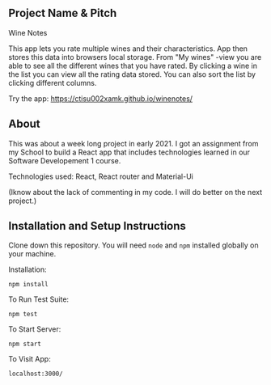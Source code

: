 ## Project Name & Pitch

Wine Notes

This app lets you rate multiple wines and their characteristics. App then stores this data into browsers local storage. From "My wines" -view you are able to see all the different wines that you have rated. By clicking a wine in the list you can view all the rating data stored. You can also sort the list by clicking different columns.

Try the app: https://ctisu002xamk.github.io/winenotes/

## About

This was about a week long project in early 2021. I got an assignment from my School to build a React app that includes technologies learned in our Software Developement 1 course.

Technologies used: React, React router and Material-Ui

(Iknow about the lack of commenting in my code. I will do better on the next project.)

## Installation and Setup Instructions

Clone down this repository. You will need `node` and `npm` installed globally on your machine.  

Installation:

`npm install`  

To Run Test Suite:  

`npm test`  

To Start Server:

`npm start`  

To Visit App:

`localhost:3000/`  